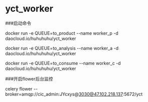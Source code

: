 # yct_worker

###启动命令

docker run -e QUEUE=to_product --name worker_p -d daocloud.io/huhuhuhu/yct_worker

docker run -e QUEUE=to_analysis --name worker_a -d daocloud.io/huhuhuhu/yct_worker

docker run -e QUEUE=to_consume --name worker_c -d daocloud.io/huhuhuhu/yct_worker 

###开启flower后台监控

celery flower --broker=amqp://cic_admin:JYcxys@3030@47.102.218.137:5672/yct